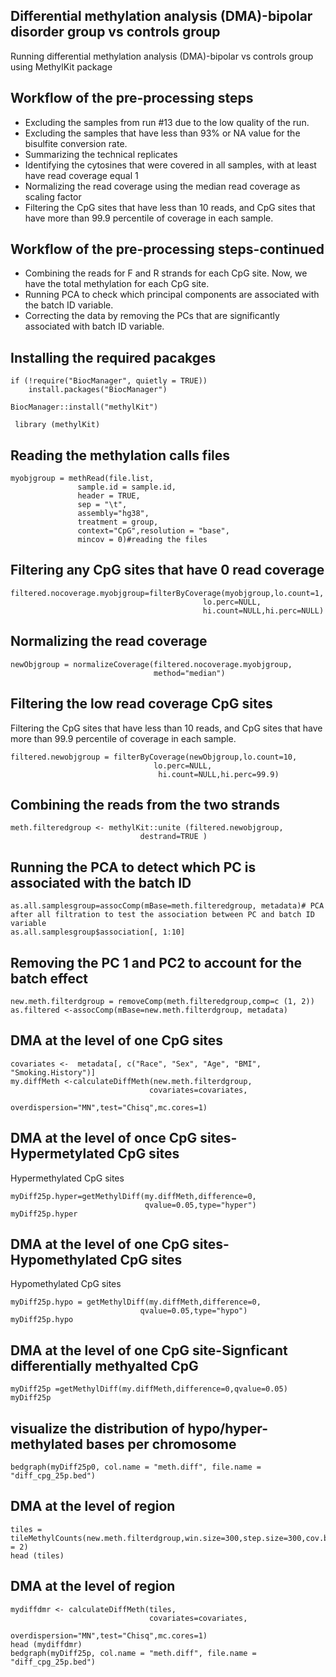


## Differential methylation analysis (DMA)-bipolar disorder group vs controls group 
Running differential methylation analysis (DMA)-bipolar vs controls group using MethylKit package 

## Workflow of the pre-processing steps

- Excluding the samples from run #13 due to the low quality of the run. 
- Excluding the samples that have less than 93% or NA value for the bisulfite conversion rate.  
- Summarizing the technical replicates
- Identifying the cytosines that were covered in all samples, with at least have read coverage equal 1 
- Normalizing the read coverage using the median read coverage as scaling factor
- Filtering the CpG sites that have less than 10 reads, and CpG sites that have more than 99.9 percentile of coverage in each sample.

## Workflow of the pre-processing steps-continued

- Combining the reads for F and R strands for each CpG site. Now, we have the total methylation for each CpG site.
- Running PCA to check which principal components are associated with the batch ID variable.  
- Correcting the data by removing the PCs that are significantly associated with batch ID variable. 


## Installing the required pacakges
```{r echo= TRUE, results= "hide",message = FALSE  }
if (!require("BiocManager", quietly = TRUE))
    install.packages("BiocManager")

BiocManager::install("methylKit")

 library (methylKit)
 ```
 
## Reading the methylation calls files 
               
```{r echo= TRUE, results= "hide",message = FALSE  }
myobjgroup = methRead(file.list,
               sample.id = sample.id,
               header = TRUE, 
               sep = "\t", 
               assembly="hg38",
               treatment = group,
               context="CpG",resolution = "base", 
               mincov = 0)#reading the files 
```
## Filtering any CpG sites that have 0 read coverage 
``` {r echo= TRUE, results = "hide", message = FALSE}
filtered.nocoverage.myobjgroup=filterByCoverage(myobjgroup,lo.count=1,
                                           lo.perc=NULL,
                                           hi.count=NULL,hi.perc=NULL)
```
## Normalizing the read coverage 


``` {r echo= TRUE, results= "hide" , message = FALSE}
newObjgroup = normalizeCoverage(filtered.nocoverage.myobjgroup,
                                method="median")
```

## Filtering the low read coverage CpG sites 

Filtering the CpG sites that have less than 10 reads, and CpG sites that have more than 99.9 percentile of coverage in each sample.


``` {r echo= TRUE, results= "hide" ,message = FALSE }
filtered.newobjgroup = filterByCoverage(newObjgroup,lo.count=10,
                                lo.perc=NULL,
                                 hi.count=NULL,hi.perc=99.9)
```
## Combining the reads from the two strands

``` {r echo= TRUE, results="hide" , message = FALSE}
meth.filteredgroup <- methylKit::unite (filtered.newobjgroup,
                             destrand=TRUE )
```
## Running the PCA to detect which PC is associated with the batch ID

``` {r echo= TRUE, message = FALSE}
as.all.samplesgroup=assocComp(mBase=meth.filteredgroup, metadata)# PCA after all filtration to test the association between PC and batch ID variable 
as.all.samplesgroup$association[, 1:10]
```
## Removing the PC 1 and PC2 to account for the batch effect 

``` {r echo= TRUE, message = FALSE}
new.meth.filterdgroup = removeComp(meth.filteredgroup,comp=c (1, 2))
as.filtered <-assocComp(mBase=new.meth.filterdgroup, metadata)
```

## DMA at the level of one CpG sites

``` {r echo= TRUE, message = FALSE}
covariates <-  metadata[, c("Race", "Sex", "Age", "BMI",  "Smoking.History")]
my.diffMeth <-calculateDiffMeth(new.meth.filterdgroup,
                               covariates=covariates,
                               overdispersion="MN",test="Chisq",mc.cores=1)
```

## DMA at the level of once CpG sites-Hypermetylated CpG sites

Hypermethylated CpG sites

``` {r echo= TRUE, message = FALSE }
myDiff25p.hyper=getMethylDiff(my.diffMeth,difference=0,
                              qvalue=0.05,type="hyper")
myDiff25p.hyper
```

## DMA at the level of one CpG sites-Hypomethylated CpG sites

Hypomethylated CpG sites

``` {r echo= TRUE, message = FALSE }
myDiff25p.hypo = getMethylDiff(my.diffMeth,difference=0,
                             qvalue=0.05,type="hypo")
myDiff25p.hypo
```

## DMA at the level of one CpG site-Signficant differentially methyalted CpG 
``` {r echo= TRUE, message = FALSE }
myDiff25p =getMethylDiff(my.diffMeth,difference=0,qvalue=0.05)
myDiff25p
```
## visualize the distribution of hypo/hyper-methylated bases per chromosome

``` {r echo= TRUE, message = FALSE}
bedgraph(myDiff25p0, col.name = "meth.diff", file.name = "diff_cpg_25p.bed")
```
## DMA at the level of region

``` {r echo= TRUE, message = FALSE }
tiles = tileMethylCounts(new.meth.filterdgroup,win.size=300,step.size=300,cov.bases = 2)
head (tiles)
```

## DMA at the level of region

``` {r echo= TRUE, message = FALSE }
mydiffdmr <- calculateDiffMeth(tiles,
                               covariates=covariates,
                               overdispersion="MN",test="Chisq",mc.cores=1)
head (mydiffdmr)
bedgraph(myDiff25p, col.name = "meth.diff", file.name = "diff_cpg_25p.bed")

```
